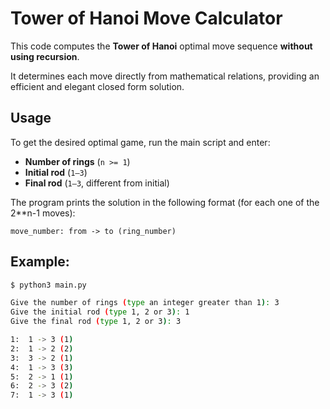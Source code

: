 # Tower of Hanoi Move Calculator

This code computes the **Tower of Hanoi** optimal move sequence **without using recursion**.

It determines each move directly from mathematical relations, providing an efficient and elegant closed form solution.

## Usage

To get the desired optimal game, run the main script and enter:

- **Number of rings** (`n >= 1`)
- **Initial rod** (`1–3`)
- **Final rod** (`1–3`, different from initial)

The program prints the solution in the following format (for each one of the 2\*\*n-1 moves):

`move_number: from -> to (ring_number)`

## Example:

```bash
$ python3 main.py

Give the number of rings (type an integer greater than 1): 3
Give the initial rod (type 1, 2 or 3): 1
Give the final rod (type 1, 2 or 3): 3

1:  1 -> 3 (1)
2:  1 -> 2 (2)
3:  3 -> 2 (1)
4:  1 -> 3 (3)
5:  2 -> 1 (1)
6:  2 -> 3 (2)
7:  1 -> 3 (1)
```
